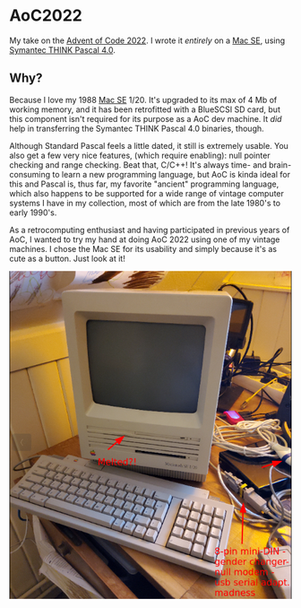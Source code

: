 # AoC2022
My take on the [Advent of Code 2022](https://adventofcode.com/2022). I wrote it _entirely_ on a 
[Mac SE](https://en.wikipedia.org/wiki/Macintosh_SE), using 
[Symantec THINK Pascal 4.0](https://www.macintoshrepository.org/1758-symantec-think-pascal-4-0).

## Why?

Because I love my 1988 [Mac SE](https://en.wikipedia.org/wiki/Macintosh_SE) 1/20. It's upgraded to its max of 4 Mb of
working memory, and it has been retrofitted with a BlueSCSI SD card, but this component isn't required for its purpose
as a AoC dev machine. It _did_ help in transferring the Symantec THINK Pascal 4.0 binaries, though.

Although Standard Pascal feels a little dated, it still is extremely usable. You also get a few very nice features,
(which require enabling): null pointer checking and range checking. Beat that, C/C++! It's always time- and brain-
consuming to learn a new programming language, but AoC is kinda ideal for this and Pascal is, thus far, my favorite
"ancient" programming language, which also happens to be supported for a wide range of vintage computer systems I have
in my collection, most of which are from the late 1980's to early 1990's.

As a retrocomputing enthusiast and having participated in previous years of AoC, I wanted to try my hand at doing AoC
2022 using one of my vintage machines. I chose the Mac SE for its usability and simply because it's as cute as a button.
Just look at it!

![My lovely Mac SE 1/20](mac-se-aoc-setup.png)
